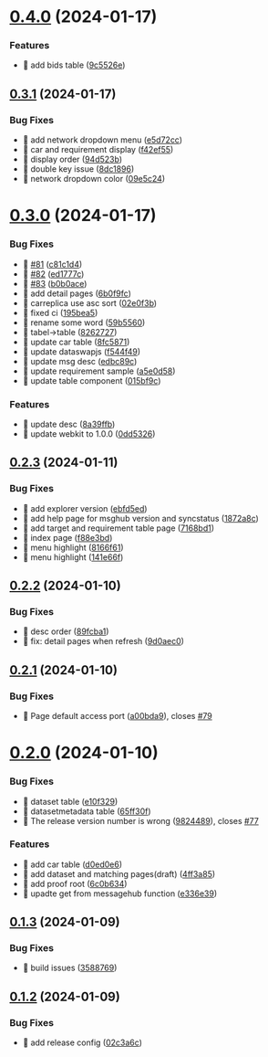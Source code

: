 

# [0.4.0](https://github.com/dataswap/explorer/compare/0.3.1...0.4.0) (2024-01-17)


### Features

* 🎸 add bids table ([9c5526e](https://github.com/dataswap/explorer/commit/9c5526e6f5191d8f88fb24a2ca98c943b9f101b6))

## [0.3.1](https://github.com/dataswap/explorer/compare/0.3.0...0.3.1) (2024-01-17)


### Bug Fixes

* 🐛 add network dropdown menu ([e5d72cc](https://github.com/dataswap/explorer/commit/e5d72cc2bb1b8a61e72f437c022349da9c0d6d2d))
* 🐛 car and requirement display ([f42ef55](https://github.com/dataswap/explorer/commit/f42ef557ca85f8b7edd0a7c6647f8b64393e5ffa))
* 🐛 display order ([94d523b](https://github.com/dataswap/explorer/commit/94d523bdb995dfffb8fb3e8d10d843277e79b443))
* 🐛 double key issue ([8dc1896](https://github.com/dataswap/explorer/commit/8dc18966551dc3ccbd926f2cfbe4f7dedcedebfb))
* 🐛 network dropdown color ([09e5c24](https://github.com/dataswap/explorer/commit/09e5c241d73b3e95fbdc087244075071c9205dbb))

# [0.3.0](https://github.com/dataswap/explorer/compare/0.2.3...0.3.0) (2024-01-17)


### Bug Fixes

* 🐛 [#81](https://github.com/dataswap/explorer/issues/81) ([c81c1d4](https://github.com/dataswap/explorer/commit/c81c1d46b381bea85cf31111669965325801ca26))
* 🐛 [#82](https://github.com/dataswap/explorer/issues/82) ([ed1777c](https://github.com/dataswap/explorer/commit/ed1777c8dd60b61bd289847f5c15dce0760656cc))
* 🐛 [#83](https://github.com/dataswap/explorer/issues/83) ([b0b0ace](https://github.com/dataswap/explorer/commit/b0b0acee0075a76fe57df68c334e49861fe09f5c))
* 🐛 add detail pages ([6b0f9fc](https://github.com/dataswap/explorer/commit/6b0f9fc1a632a9170fe7274536a116abf2f5fc1e))
* 🐛 carreplica use asc sort ([02e0f3b](https://github.com/dataswap/explorer/commit/02e0f3ba6506fb52b797e89faae73afdac5211e4))
* 🐛 fixed ci ([195bea5](https://github.com/dataswap/explorer/commit/195bea59294c25b752dbfcbf0004a1f2af5f662d))
* 🐛 rename some word ([59b5560](https://github.com/dataswap/explorer/commit/59b556090056f89db72c4f6be533662cfdf02830))
* 🐛 tabel->table ([8262727](https://github.com/dataswap/explorer/commit/826272714e00f346793ec4f9ed2f3af3726532ef))
* 🐛 update car table ([8fc5871](https://github.com/dataswap/explorer/commit/8fc58711eb91db242ab3eb822138cba676f7e730))
* 🐛 update dataswapjs ([f544f49](https://github.com/dataswap/explorer/commit/f544f4941f646d7cc975dd88588da69e2bdb6558))
* 🐛 update msg desc ([edbc89c](https://github.com/dataswap/explorer/commit/edbc89c5eb2ac4faaefe6d9717e4f8015bc7ee39))
* 🐛 update requirement  sample ([a5e0d58](https://github.com/dataswap/explorer/commit/a5e0d5805c2a0e06ead18f8f583c29deffa4a27e))
* 🐛 update table component ([015bf9c](https://github.com/dataswap/explorer/commit/015bf9ced54f7e719e761cf30693c0ec3198716a))


### Features

* 🎸 update desc ([8a39ffb](https://github.com/dataswap/explorer/commit/8a39ffbb9e48c6c9bfdc4ae7ef6647eb5acc9f83))
* 🎸 update webkit to 1.0.0 ([0dd5326](https://github.com/dataswap/explorer/commit/0dd5326e8e9a4d26f0fed78033d5ab3c5d4f91c2))

## [0.2.3](https://github.com/dataswap/explorer/compare/0.2.2...0.2.3) (2024-01-11)


### Bug Fixes

* 🐛 add explorer version ([ebfd5ed](https://github.com/dataswap/explorer/commit/ebfd5edec2980ed7d3f2527503bc88ad0e947105))
* 🐛 add help page for msghub version and syncstatus ([1872a8c](https://github.com/dataswap/explorer/commit/1872a8cb4cb3af2e1987d059593eae916f63a50b))
* 🐛 add target and requirement table page ([7168bd1](https://github.com/dataswap/explorer/commit/7168bd129a65afd5f69e7ebdb270318bd428cd90))
* 🐛 index page ([f88e3bd](https://github.com/dataswap/explorer/commit/f88e3bd80e51cfda6db9b6463f413d7051a6820a))
* 🐛 menu highlight ([8166f61](https://github.com/dataswap/explorer/commit/8166f61cc42bb666ac08f6c86ec9c616bb911103))
* 🐛 menu highlight ([141e66f](https://github.com/dataswap/explorer/commit/141e66fd534c65439c0a8f0fffd8ad81e6a1d6de))

## [0.2.2](https://github.com/dataswap/explorer/compare/0.2.1...0.2.2) (2024-01-10)


### Bug Fixes

* 🐛 desc order ([89fcba1](https://github.com/dataswap/explorer/commit/89fcba157bebde0e9406b88e4cf7ed417d74d9fa))
* 🐛 fix: detail pages when refresh ([9d0aec0](https://github.com/dataswap/explorer/commit/9d0aec05fa0007b9fe3a543133634000dc34bb03))

## [0.2.1](https://github.com/dataswap/explorer/compare/0.2.0...0.2.1) (2024-01-10)


### Bug Fixes

* 🐛 Page default access port ([a00bda9](https://github.com/dataswap/explorer/commit/a00bda90bb208eec1e45d2941b68a46c22b00d9f)), closes [#79](https://github.com/dataswap/explorer/issues/79)

# [0.2.0](https://github.com/dataswap/explorer/compare/0.1.3...0.2.0) (2024-01-10)


### Bug Fixes

* 🐛 dataset table ([e10f329](https://github.com/dataswap/explorer/commit/e10f329af6f08c19909f081fe8e197e18c14e2aa))
* 🐛 datasetmetadata table ([65ff30f](https://github.com/dataswap/explorer/commit/65ff30f555e5e7665dbbeb45b65b9ccecbffd15b))
* 🐛 The release version number is wrong ([9824489](https://github.com/dataswap/explorer/commit/98244897bf0b1accb7c95ffbaed38a1853c21a51)), closes [#77](https://github.com/dataswap/explorer/issues/77)


### Features

* 🎸 add car table ([d0ed0e6](https://github.com/dataswap/explorer/commit/d0ed0e6488887fa9b3eac64b8316a73a3a1746b0))
* 🎸 add dataset and matching pages(draft) ([4ff3a85](https://github.com/dataswap/explorer/commit/4ff3a8504ee6d47d8a7da998e9d92125b3d9df60))
* 🎸 add proof root ([6c0b634](https://github.com/dataswap/explorer/commit/6c0b63458192404c2c45254e36239f359a24bef9))
* 🎸 upadte get from messagehub function ([e336e39](https://github.com/dataswap/explorer/commit/e336e39c4f4f2090f24f0b441bbf1959cee2e43c))

## [0.1.3](https://github.com/dataswap/explorer/compare/0.1.2...0.1.3) (2024-01-09)


### Bug Fixes

* 🐛 build issues ([3588769](https://github.com/dataswap/explorer/commit/35887693771f61cfe2bcff314f8e88507a236a69))

## [0.1.2](https://github.com/dataswap/explorer/compare/0.1.1...0.1.2) (2024-01-09)


### Bug Fixes

* 🐛 add release config ([02c3a6c](https://github.com/dataswap/explorer/commit/02c3a6cebd6b0a845184eaecff461fb82b05bbb5))
